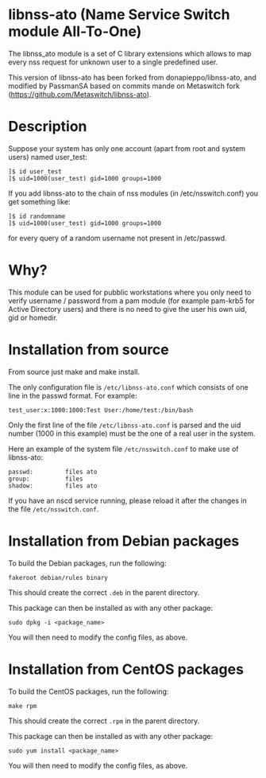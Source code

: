 libnss-ato (Name Service Switch module All-To-One)
==========

The libnss_ato module is a set of C library extensions which allows to map every nss request for unknown user to a single predefined user.

This version of libnss-ato has been forked from donapieppo/libnss-ato, and modified by PassmanSA based on commits mande on Metaswitch fork (https://github.com/Metaswitch/libnss-ato).

Description
=========

Suppose your system has only one account (apart from root and system users) named user_test:

```console
]$ id user_test
]$ uid=1000(user_test) gid=1000 groups=1000
```

If you add libnss-ato to the chain of nss modules (in /etc/nsswitch.conf) you get something like:

```console
]$ id randomname
]$ uid=1000(user_test) gid=1000 groups=1000
```

for every query of a random username not present in /etc/passwd.

Why?
=========

This module can be used for pubblic workstations where you only need to verify username / password from a pam module (for example pam-krb5 for Active Directory users) and there is no need to give the user his own uid, gid or homedir.

Installation from source
=========
From source just make and make install.

The only configuration file is `/etc/libnss-ato.conf` which consists of one line in the passwd format. For example:

```console
test_user:x:1000:1000:Test User:/home/test:/bin/bash
```

Only the first line of the file `/etc/libnss-ato.conf` is parsed and the 
uid number (1000 in this example) must be the one of a real user in the system.

Here an example of the system file `/etc/nsswitch.conf` to make use of libnss-ato:

```console
passwd:         files ato
group:          files
shadow:         files ato
```

If you have an nscd service running, please reload it after the changes in the file
`/etc/nsswitch.conf`.

Installation from Debian packages
=========
To build the Debian packages, run the following:
```console
fakeroot debian/rules binary
```
This should create the correct `.deb` in the parent directory.

This package can then be installed as with any other package:
```console
sudo dpkg -i <package_name>
```
You will then need to modify the config files, as above.

Installation from CentOS packages
=========
To build the CentOS packages, run the following:
```console
make rpm
```
This should create the correct `.rpm` in the parent directory.

This package can then be installed as with any other package:
```console
sudo yum install <package_name>
```
You will then need to modify the config files, as above.
